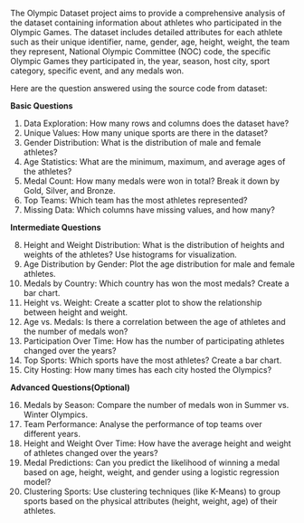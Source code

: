 The Olympic Dataset project aims to provide a comprehensive analysis of the dataset containing information about athletes who participated in the Olympic Games. The dataset includes detailed attributes for each athlete such as their unique identifier, name, gender, age, height, weight, the team they represent, National Olympic Committee (NOC) code, the specific Olympic Games they participated in, the year, season, host city, sport category, specific event, and any medals won.

Here are the question answered using the source code from dataset:

**Basic Questions**

1. Data Exploration: How many rows and columns does the dataset have?
2. Unique Values: How many unique sports are there in the dataset?
3. Gender Distribution: What is the distribution of male and female athletes?
4. Age Statistics: What are the minimum, maximum, and average ages of the athletes?
5. Medal Count: How many medals were won in total? Break it down by Gold, Silver, and Bronze.
6. Top Teams: Which team has the most athletes represented?
7. Missing Data: Which columns have missing values, and how many?



**Intermediate Questions**

8. Height and Weight Distribution: What is the distribution of heights and weights of the athletes? Use histograms for visualization.
9. Age Distribution by Gender: Plot the age distribution for male and female athletes.
10. Medals by Country: Which country has won the most medals? Create a bar chart.
11. Height vs. Weight: Create a scatter plot to show the relationship between height and weight.
12. Age vs. Medals: Is there a correlation between the age of athletes and the number of medals won?
13. Participation Over Time: How has the number of participating athletes changed over the years?
14. Top Sports: Which sports have the most athletes? Create a bar chart.
15. City Hosting: How many times has each city hosted the Olympics?

**Advanced Questions(Optional)**

16. Medals by Season: Compare the number of medals won in Summer vs. Winter Olympics.
17. Team Performance: Analyse the performance of top teams over different years.
18. Height and Weight Over Time: How have the average height and weight of athletes changed over the years?
19. Medal Predictions: Can you predict the likelihood of winning a medal based on age, height, weight, and gender using a logistic regression model?
20. Clustering Sports: Use clustering techniques (like K-Means) to group sports based on the physical attributes (height, weight, age) of their athletes.
